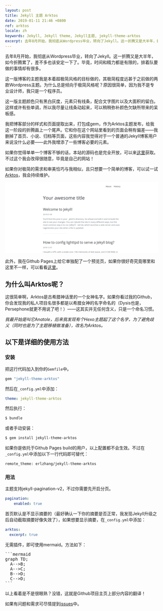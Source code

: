 ```yaml
---
layout: post
title: Jekyll 主题 Arktos
date: 2019-01-11 21:46 +0800
ref: arktos
locale: zh
keywords: Jekyll, Jekyll theme, Jekyll主题, jekyll-theme-arktos
excerpt: 去年8月开始，我彻底从Wordpress毕业，转向了Jekyll。这一折腾又是大半年，如今折腾累了，差不多也该安定一下了。毕竟，时间和精力都是有限的，排着队要做的事情却有很多。
---
```


去年8月开始，我彻底从Wordpress毕业，转向了Jekyll。这一折腾又是大半年，如今折腾累了，差不多也该安定一下了。毕竟，时间和精力都是有限的，排着队要做的事情却有很多。

这一版博客的主题我是本着超极简风格的目标做的，其极简程度远甚于之前做的两款Wordpress主题。为什么总是倾向于极简风格呢？原因很简单，因为我不是专业设计师，我只是一个程序员。

这一版主题颜色只有黑白灰度，元素只有线条，配合文字图片以及大面积的留白。这样或许有些单调，所以我尽量让线条动起来，可以稍稍弥补颜色欠缺所带来的呆板感。

我把博客部分的样式和页面提取出来，打包成gem，作为Arktos主题发布，给我这一阶段的折腾画上一个尾声。它和你在这个网站里看到的页面会稍有偏差——我删掉了首页、小说、归档等页面，这些内容我觉得对于一个普通的Jekyll博客用户来说没什么必要——此外我增添了一些博客必要的元素。

如果你觉得单单一个博客不够的话，本站的源码也是完全开放，可以来[这里](https://github.com/erlzhang/persephone)获取。不过这个我会改得很随意，毕竟是自己的网站！

如果你对极简的需求和审美恰巧与我相似，且只想要一个简单的博客，可以试一试[Arktos](https://github.com/erlzhang/jekyll-theme-arktos)，我会持续维护。

![Jekyll Theme Arktos](/img/arktos.png)

此外，我在Github Pages上给它单独配了一个预览页，如果你很好奇究竟哪里和这里不一样，可以看看[这里](https://erlzhang.github.io/arktos-demo/)。

## 为什么叫Arktos呢？

这很简单啊，Arktos是古希腊神话里的一个女神名字。如果你看过我的Github，你会发现我的私人项目名很多都是以希腊女神的名字命名的（Dysis也是，Persephone就更不用说了吧！）——这其实并无任何含义，只是一个命名习惯。

*我最开始是叫它Anatole，后来我发现有个Hexo主题起了这个名字，为了避免歧义（同时也是为了主题移植做准备），改名为Arktos。*

## 以下是详细的使用方法

### 安装

把这行代码加入到你的`Gemfile`中。

```ruby
gem "jekyll-theme-arktos"
```

然后在`_config.yml`中添加：

```yml
theme: jekyll-theme-arktos
```

然后执行：

```sh
$ bundle
```

或者手动安装：

```sh
$ gem install jekyll-theme-arktos
```

如果你是依托于Github Pages build的用户，以上配置都不会生效。不过在`_config.yml`中添加以下一行代码即可替代：

```sh
remote_theme: erlzhang/jekyll-theme-arktos
```

### 用法

主题支持jekyll-pagination-v2，不过你需要先开启分页。

```yml
pagination:
    enabled: true
```

首页默认是不显示摘要的（最好确认一下你的摘要是否正常，我发现Jekyll升级之后自动截取摘要好像失效了），如果想要显示摘要，在`_config.yml`中添加：

```yml
arktos:
  excerpt: true
```

无需插件，即可使用mermaid。方法如下：

<pre class="language-mermaid">
```mermaid
graph TD;
  A-->B;
  A-->C;
  B-->D;
  C-->D;
```
</pre>

以上看着是不是很眼熟？没错，这就是Github项目主页上部分内容的翻译！

如果有问题和需求可尽情提到[issues](https://github.com/erlzhang/jekyll-theme-arktos/issues)中。
